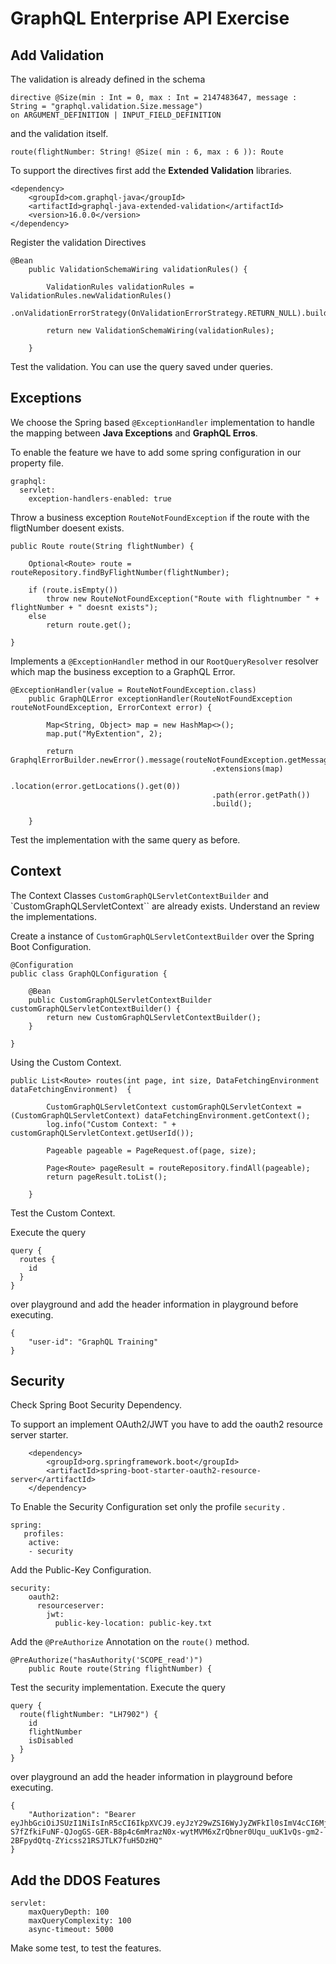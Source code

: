 # GraphQL Enterprise API Exercise 


## Add Validation 

The validation is already defined in the schema 


```  
directive @Size(min : Int = 0, max : Int = 2147483647, message : String = "graphql.validation.Size.message")
on ARGUMENT_DEFINITION | INPUT_FIELD_DEFINITION

```

and the validation itself.


```  
route(flightNumber: String! @Size( min : 6, max : 6 )): Route

```

To support the directives first add the **Extended Validation** libraries. 

```  
<dependency>
	<groupId>com.graphql-java</groupId>
	<artifactId>graphql-java-extended-validation</artifactId>
	<version>16.0.0</version>
</dependency>

```

Register the validation Directives 

```
@Bean
	public ValidationSchemaWiring validationRules() {

		ValidationRules validationRules = ValidationRules.newValidationRules()
								 .onValidationErrorStrategy(OnValidationErrorStrategy.RETURN_NULL).build();
	
		return new ValidationSchemaWiring(validationRules);

	}
```

Test the validation. You can use the query saved under queries.  
                     

## Exceptions  

We choose the Spring based ``@ExceptionHandler`` implementation to handle the mapping between **Java Exceptions** and **GraphQL Erros**.  



To enable the feature we have to add some spring configuration in our property file.  

```  
graphql:
  servlet:
    exception-handlers-enabled: true 

```


Throw a business exception ``RouteNotFoundException`` if the route with the fligtNumber doesent exists. 

```  
public Route route(String flightNumber) {

	Optional<Route> route = routeRepository.findByFlightNumber(flightNumber);

	if (route.isEmpty())
		throw new RouteNotFoundException("Route with flightnumber " + flightNumber + " doesnt exists");
	else
		return route.get();

}
```

Implements a ``@ExceptionHandler`` method in our ``RootQueryResolver`` resolver which map the business exception to a GraphQL Error. 


```  
@ExceptionHandler(value = RouteNotFoundException.class)
	public GraphQLError exceptionHandler(RouteNotFoundException routeNotFoundException, ErrorContext error) {
		
		Map<String, Object> map = new HashMap<>();
		map.put("MyExtention", 2);
		
		return GraphqlErrorBuilder.newError().message(routeNotFoundException.getMessage())
											 .extensions(map)
				                             .location(error.getLocations().get(0))
				                             .path(error.getPath())
				                             .build();
		
	}

```

Test the implementation with the same query as before. 


## Context

The Context Classes `CustomGraphQLServletContextBuilder` and `CustomGraphQLServletContext`` are already exists. Understand an review the implementations. 


Create a instance of `CustomGraphQLServletContextBuilder`  over the Spring Boot Configuration. 

```
@Configuration
public class GraphQLConfiguration {

	@Bean
	public CustomGraphQLServletContextBuilder customGraphQLServletContextBuilder() {
		return new CustomGraphQLServletContextBuilder();
	}
	
}

```

Using the Custom Context. 

```
public List<Route> routes(int page, int size, DataFetchingEnvironment dataFetchingEnvironment)  {
			
		CustomGraphQLServletContext customGraphQLServletContext = (CustomGraphQLServletContext) dataFetchingEnvironment.getContext();
		log.info("Custom Context: " + customGraphQLServletContext.getUserId());
	
		Pageable pageable = PageRequest.of(page, size);

		Page<Route> pageResult = routeRepository.findAll(pageable);
		return pageResult.toList();
		
	}

```


Test the Custom Context. 

Execute the query 


```
query {
  routes {
    id
  }
}
```

over playground and add the header information in playground before executing.

```
{
	"user-id": "GraphQL Training"
}
```


## Security 


Check Spring Boot Security Dependency.  


To support an implement OAuth2/JWT you have to add the oauth2 resource server starter. 



```  
	<dependency>
		<groupId>org.springframework.boot</groupId>
		<artifactId>spring-boot-starter-oauth2-resource-server</artifactId>
	</dependency>
```

To Enable the Security Configuration set only the profile ``security`` . 

```  
spring: 
   profiles:
    active:
    - security 	
```

Add the Public-Key Configuration. 

```  
security:
    oauth2:
      resourceserver:
        jwt: 
          public-key-location: public-key.txt 	
```
  
Add the ``@PreAuthorize`` Annotation on the ``route()`` method. 

```
@PreAuthorize("hasAuthority('SCOPE_read')")
	public Route route(String flightNumber) {
```


Test the security implementation. Execute the query 


```
query {
  route(flightNumber: "LH7902") {
    id
    flightNumber
    isDisabled
  }
}
```

over playground an add the header information in playground before executing.

```
{
	"Authorization": "Bearer eyJhbGciOiJSUzI1NiIsInR5cCI6IkpXVCJ9.eyJzY29wZSI6WyJyZWFkIl0sImV4cCI6MjE0NDA4NjQ0MCwiYXV0aG9yaXRpZXMiOlsiUk9MRV9VU0VSIl0sInVzZXJfbmFtZSI6InRvbSIsImp0aSI6ImM4N2Q5NTNjLTZlZDAtNGRlMy1hZTJlLTMwZTcwOTYyNjExNyIsImNsaWVudF9pZCI6ImZvbyJ9.vOx3WIajVeaPelFuYttvSjvOSXw5POwzQiZPxQmH6eSQTVR_YCHHzd0vh2a00g3spZ0-S7fZfkiFuNF-QJogGS-GER-B8p4c6mMrazN0x-wytMVM6xZrQbner0Uqu_uuK1vQs-gm2-2BFpydQtq-ZYicss21RSJTLK7fuH5DzHQ"
}
```


## Add the DDOS Features 

```  
servlet:
    maxQueryDepth: 100
    maxQueryComplexity: 100
    async-timeout: 5000

```

Make some test, to test the features. 
